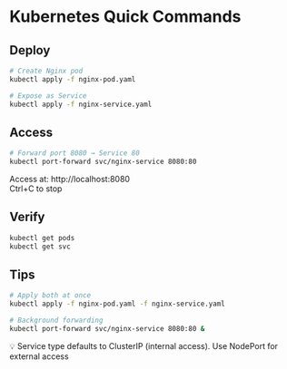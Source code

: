 # Kubernetes Quick Commands

## Deploy
```bash
# Create Nginx pod
kubectl apply -f nginx-pod.yaml

# Expose as Service
kubectl apply -f nginx-service.yaml
```
## Access
```bash
# Forward port 8080 → Service 80
kubectl port-forward svc/nginx-service 8080:80
```
Access at: http://localhost:8080  
Ctrl+C to stop

## Verify
```bash
kubectl get pods
kubectl get svc
```
## Tips
```bash
# Apply both at once
kubectl apply -f nginx-pod.yaml -f nginx-service.yaml

# Background forwarding
kubectl port-forward svc/nginx-service 8080:80 &
```
💡 Service type defaults to ClusterIP (internal access). Use NodePort for external access